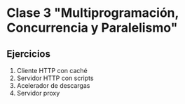 # Clase 3 "Multiprogramación, Concurrencia y Paralelismo"

## Ejercicios
1. Cliente HTTP con caché
2. Servidor HTTP con scripts
3. Acelerador de descargas
4. Servidor proxy
